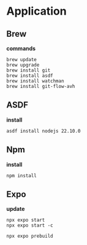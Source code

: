 # Application

## Brew

**commands**

    brew update
    brew upgrade
    brew install git
    brew install asdf
    brew install watchman
    brew install git-flow-avh

## ASDF

**install**

    asdf install nodejs 22.10.0

## Npm

**install**

    npm install

## Expo

**update**

    npx expo start
    npx expo start -c

    npx expo prebuild
